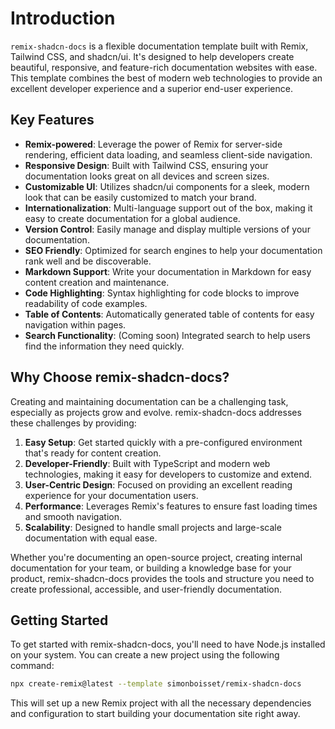 # Introduction

`remix-shadcn-docs` is a flexible documentation template built with Remix, Tailwind CSS, and shadcn/ui. It's designed to help developers create beautiful, responsive, and feature-rich documentation websites with ease. This template combines the best of modern web technologies to provide an excellent developer experience and a superior end-user experience.

## Key Features

- **Remix-powered**: Leverage the power of Remix for server-side rendering, efficient data loading, and seamless client-side navigation.
- **Responsive Design**: Built with Tailwind CSS, ensuring your documentation looks great on all devices and screen sizes.
- **Customizable UI**: Utilizes shadcn/ui components for a sleek, modern look that can be easily customized to match your brand.
- **Internationalization**: Multi-language support out of the box, making it easy to create documentation for a global audience.
- **Version Control**: Easily manage and display multiple versions of your documentation.
- **SEO Friendly**: Optimized for search engines to help your documentation rank well and be discoverable.
- **Markdown Support**: Write your documentation in Markdown for easy content creation and maintenance.
- **Code Highlighting**: Syntax highlighting for code blocks to improve readability of code examples.
- **Table of Contents**: Automatically generated table of contents for easy navigation within pages.
- **Search Functionality**: (Coming soon) Integrated search to help users find the information they need quickly.

## Why Choose remix-shadcn-docs?

Creating and maintaining documentation can be a challenging task, especially as projects grow and evolve. remix-shadcn-docs addresses these challenges by providing:

1. **Easy Setup**: Get started quickly with a pre-configured environment that's ready for content creation.
2. **Developer-Friendly**: Built with TypeScript and modern web technologies, making it easy for developers to customize and extend.
3. **User-Centric Design**: Focused on providing an excellent reading experience for your documentation users.
4. **Performance**: Leverages Remix's features to ensure fast loading times and smooth navigation.
5. **Scalability**: Designed to handle small projects and large-scale documentation with equal ease.

Whether you're documenting an open-source project, creating internal documentation for your team, or building a knowledge base for your product, remix-shadcn-docs provides the tools and structure you need to create professional, accessible, and user-friendly documentation.

## Getting Started

To get started with remix-shadcn-docs, you'll need to have Node.js installed on your system. You can create a new project using the following command:

```bash
npx create-remix@latest --template simonboisset/remix-shadcn-docs
```

This will set up a new Remix project with all the necessary dependencies and configuration to start building your documentation site right away.
